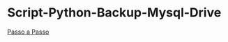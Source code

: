 # Script-Python-Backup-Mysql-Drive
[Passo a Passo](https://patrickcaloriocarvalho.github.io/test/2022/02/19/Script-Python-Backup-Mysql-Drive.html)
